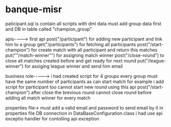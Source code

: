# banque-misr
paticipant.sql is contain all scripts with dml data
must add group data first and DB in table called "champion_group"

apis---->
first api post("/participant") for adding new participant and link him to a group
get("/participants") for fetching all participants
post("/start-champion") for create match with all participant and return this matches
put(""/match-winner"") for assigning match winner
post("/close-round") to close all matches created before and get ready for next round
put("/league-winner") for assiging league winner and send him email


business role----->
i had created script for 4 groups every group must have the same number of participants as can start match for example i add script for participant too
cannot start new round using this api post("/start-champion") after close the brevious round
cannot close round before adding all match winner for every match

properties file->
must add a valid email and password to send email by it in properties file
DB connection in DataBaseConfiguration.class
i had use api exceptio handler for contolling api exception


